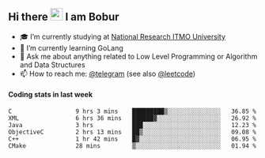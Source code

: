 ## Hi there <img src="https://media.giphy.com/media/hvRJCLFzcasrR4ia7z/giphy.gif" width="25px" height="25px"> I am Bobur

- :mortar_board: I’m currently studying at [National Research ITMO University](https://itmo.ru/)
- :seedling: I’m currently learning GoLang
- :speech_balloon: Ask me about anything related to Low Level Programming or Algorithm and Data Structures
- :mailbox: How to reach me: [@telegram](https://t.me/octoant) (see also [@leetcode](https://leetcode.com/octoant/))    

#### Coding stats in last week

<!--START_SECTION:waka-->

```text
C                  9 hrs 3 mins    █████████▒░░░░░░░░░░░░░░░   36.85 %
XML                6 hrs 36 mins   ██████▓░░░░░░░░░░░░░░░░░░   26.92 %
Java               3 hrs           ███░░░░░░░░░░░░░░░░░░░░░░   12.23 %
ObjectiveC         2 hrs 13 mins   ██▒░░░░░░░░░░░░░░░░░░░░░░   09.08 %
C++                1 hr 42 mins    █▓░░░░░░░░░░░░░░░░░░░░░░░   06.95 %
CMake              28 mins         ▒░░░░░░░░░░░░░░░░░░░░░░░░   01.94 %
```

<!--END_SECTION:waka-->

